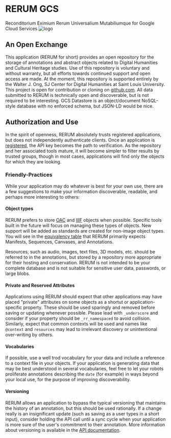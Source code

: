 # RERUM GCS

Reconditorium Eximium Rerum Universalium Mutabiliumque for
Google Cloud Services
![logo](https://centerfordigitalhumanities.github.io/rerum-consortium/logo.png)

## An Open Exchange

This application (RERUM for short) provides an open repository for the storage of
annotations and abstract objects related to Digital Humanities and
Cultural Heritage studies. Use of this repository is voluntary and
without warranty, but all efforts towards continued support and
open access are made. At the moment, this repository is supported
entirely by the Walter J. Ong, SJ Center for Digital Humanities at
Saint Louis University. This project is open for contribution or
cloning on
[github.com](https://github.com/CenterForDigitalHumanities/rerum-cloud).
All data submitted to RERUM is technically open and discoverable, but
is not required to be interesting. GCS Datastore is an object/document
NoSQL-style database with no enforced schema, but JSON-LD would be nice.

## Authorization and Use

In the spirit of openness, RERUM
absolutely trusts registered applications, but does not independently
authenticate clients. Once an application is [registered](#api), the
API key becomes the path to verification. As the repository and her
associated tools mature, it will become simpler to filter results by
trusted groups, though in most cases, applications will find only the
objects for which they are looking.

### Friendly-Practices

While your application may do whatever is best for your own use, there
are a few suggestions to make your information discoverable, readable,
and perhaps more interesting to others:

#### Object types

RERUM prefers to store [OAC](http://openannotation.org/) and
[IIIF](http://iiif.io/) objects when possible. Specific tools built in
the future will focus on managing these types of objects. New support
will be added as standards are created for non-image object types.
You will see in the [equivalency table](#et) that RERUM primarily expects
Manifests, Sequences, Canvases, and Annotations.

Resources, such as audio, images, text files, 3D models, etc. should be
referred to in the annotations, but stored by a repository more
appropriate for their hosting and conservation. RERUM is not intended
to be your complete database and is not suitable for sensitive user
data, passwords, or large blobs.

#### Private and Reserved Attributes

Applications using RERUM should expect that other applications may have
placed "private" attributes on some objects as a shortut or
application-specific property. These should be used sparingly and removed
before saving or updating whenever possible. Please lead with `_underscore`
and consider if your property should be `_rr_namespaced` to avoid collision.
Similarly, expect that common contexts will be used and names
like `@context` and `resources` may lead to irrelevant discovery or
unintentional over-writing by others.

#### Vocabularies

If possible, use a well trod vocabulary for your data and include a
reference to a context file in your objects. If your application is
generating data that may be best understood in several vocabularies,
feel free to let your robots proliferate annotations describing the
`date` (for example) in ways beyond your local use, for the purpose
of improving discoverability.

#### Versioning

RERUM allows an application to bypass the typical versioning that maintains
the history of an annotation, but this should be used rationally. If a
change really is an insignificant update (such as saving as a user types
in a short input), consider holding the API call until a sync cycle when
your application is more sure of the user's commitment to their annotation.
More information about versioning is available in the
[API documentation](#API).